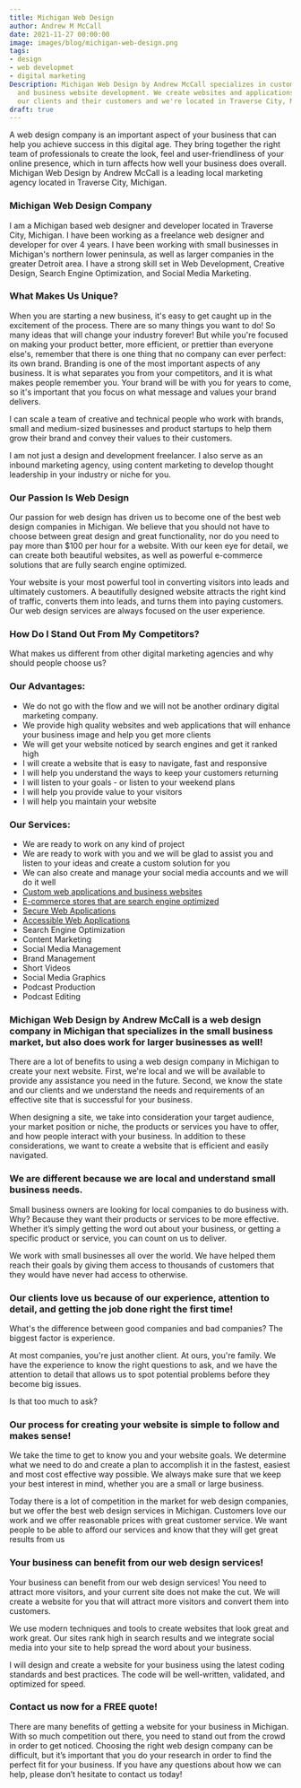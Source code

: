 ```yaml
---
title: Michigan Web Design
author: Andrew M McCall
date: 2021-11-27 00:00:00
image: images/blog/michigan-web-design.png
tags:
- design
- web developmet
- digital marketing
Description: Michigan Web Design by Andrew McCall specializes in custom web application
  and business website development. We create websites and applications that help
  our clients and their customers and we're located in Traverse City, Michigan.
draft: true
---
```


A web design company is an important aspect of your business that can help you achieve success in this digital age. They bring together the right team of professionals to create the look, feel and user-friendliness of your online presence, which in turn affects how well your business does overall. Michigan Web Design by Andrew McCall is a leading local marketing agency located in Traverse City, Michigan.

### Michigan Web Design Company

I am a Michigan based web designer and developer located in Traverse City, Michigan. I have been working as a freelance web designer and developer for over 4 years. I have been working with small businesses in Michigan's northern lower peninsula, as well as larger companies in the greater Detroit area. I have a strong skill set in Web Development, Creative Design, Search Engine Optimization, and Social Media Marketing.

### What Makes Us Unique?

When you are starting a new business, it's easy to get caught up in the excitement of the process. There are so many things you want to do! So many ideas that will change your industry forever! But while you're focused on making your product better, more efficient, or prettier than everyone else's, remember that there is one thing that no company can ever perfect: its own brand. Branding is one of the most important aspects of any business. It is what separates you from your competitors, and it is what makes people remember you. Your brand will be with you for years to come, so it's important that you focus on what message and values your brand delivers.

I can scale a team of creative and technical people who work with brands, small and medium-sized businesses and product startups to help them grow their brand and convey their values to their customers.

I am not just a design and development freelancer. I also serve as an inbound marketing agency, using content marketing to develop thought leadership in your industry or niche for you.

### Our Passion Is Web Design

Our passion for web design has driven us to become one of the best web design companies in Michigan. We believe that you should not have to choose between great design and great functionality, nor do you need to pay more than $100 per hour for a website. With our keen eye for detail, we can create both beautiful websites, as well as powerful e-commerce solutions that are fully search engine optimized.

Your website is your most powerful tool in converting visitors into leads and ultimately customers. A beautifully designed website attracts the right kind of traffic, converts them into leads, and turns them into paying customers. Our web design services are always focused on the user experience.

### How Do I Stand Out From My Competitors?

What makes us different from other digital marketing agencies and why should people choose us?

### Our Advantages:
- We do not go with the flow and we will not be another ordinary digital marketing company.
- We provide high quality websites and web applications that will enhance your business image and help you get more clients
- We will get your website noticed by search engines and get it ranked high
- I will create a website that is easy to navigate, fast and responsive
- I will help you understand the ways to keep your customers returning
- I will listen to your goals - or listen to your weekend plans
- I will help you provide value to your visitors
- I will help you maintain your website

### Our Services:
- We are ready to work on any kind of project
- We are ready to work with you and we will be glad to assist you and listen to your ideas and create a custom solution for you
- We can also create and manage your social media accounts and we will do it well
- [Custom web applications and business websites](https://andrew-mccall.com/services/web-development-traverse-city/)
- [E-commerce stores that are search engine optimized](https://andrew-mccall.com/services/web-development-traverse-city/)
- [Secure Web Applications](https://andrew-mccall.com/services/web-development-traverse-city/)
- [Accessible Web Applications](https://andrew-mccall.com/services/web-development-traverse-city/)
- Search Engine Optimization
- Content Marketing
- Social Media Management
- Brand Management
- Short Videos
- Social Media Graphics
- Podcast Production
- Podcast Editing

### Michigan Web Design by Andrew McCall is a web design company in Michigan that specializes in the small business market, but also does work for larger businesses as well!

There are a lot of benefits to using a web design company in Michigan to create your next website. First, we're local and we will be available to provide any assistance you need in the future. Second, we know the state and our clients and we understand the needs and requirements of an effective site that is successful for your business.

When designing a site, we take into consideration your target audience, your market position or niche, the products or services you have to offer, and how people interact with your business. In addition to these considerations, we want to create a website that is efficient and easily navigated.

### We are different because we are local and understand small business needs.

Small business owners are looking for local companies to do business with. Why? Because they want their products or services to be more effective. Whether it’s simply getting the word out about your business, or getting a specific product or service, you can count on us to deliver.

We work with small businesses all over the world. We have helped them reach their goals by giving them access to thousands of customers that they would have never had access to otherwise.

### Our clients love us because of our experience, attention to detail, and getting the job done right the first time!

What's the difference between good companies and bad companies? The biggest factor is experience.

At most companies, you're just another client. At ours, you're family. We have the experience to know the right questions to ask, and we have the attention to detail that allows us to spot potential problems before they become big issues.

Is that too much to ask?

### Our process for creating your website is simple to follow and makes sense!

We take the time to get to know you and your website goals. We determine what we need to do and create a plan to accomplish it in the fastest, easiest and most cost effective way possible. We always make sure that we keep your best interest in mind, whether you are a small or large business.

Today there is a lot of competition in the market for web design companies, but we offer the best web design services in Michigan. Customers love our work and we offer reasonable prices with great customer service. We want people to be able to afford our services and know that they will get great results from us

### Your business can benefit from our web design services!

Your business can benefit from our web design services! You need to attract more visitors, and your current site does not make the cut. We will create a website for you that will attract more visitors and convert them into customers.

We use modern techniques and tools to create websites that look great and work great. Our sites rank high in search results and we integrate social media into your site to help spread the word about your business.

I will design and create a website for your business using the latest coding standards and best practices. The code will be well-written, validated, and optimized for speed.

### Contact us now for a FREE quote!

There are many benefits of getting a website for your business in Michigan. With so much competition out there, you need to stand out from the crowd in order to get noticed. Choosing the right web design company can be difficult, but it’s important that you do your research in order to find the perfect fit for your business. If you have any questions about how we can help, please don’t hesitate to contact us today!








